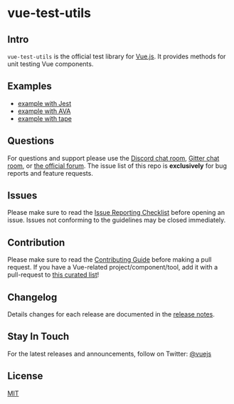 # vue-test-utils

## Intro

`vue-test-utils` is the official test library for [Vue.js](http://vuejs.org). It provides methods for unit testing Vue components.

## Examples

- [example with Jest](https://github.com/eddyerburgh/vue-test-utils-jest-example)
- [example with AVA](https://github.com/eddyerburgh/vue-test-utils-ava-example)
- [example with tape](https://github.com/eddyerburgh/vue-test-utils-tape-example)

## Questions

For questions and support please use the [Discord chat room](https://vue-land.js.org/), [Gitter chat room](https://gitter.im/vuejs/vue), or [the official forum](http://forum.vuejs.org). The issue list of this repo is **exclusively** for bug reports and feature requests.

## Issues

Please make sure to read the [Issue Reporting Checklist](https://github.com/vuejs/vue/blob/dev/.github/CONTRIBUTING.md#issue-reporting-guidelines) before opening an issue. Issues not conforming to the guidelines may be closed immediately.

## Contribution

Please make sure to read the [Contributing Guide](https://github.com/vuejs/vue/blob/dev/.github/CONTRIBUTING.md) before making a pull request. If you have a Vue-related project/component/tool, add it with a pull-request to [this curated list](https://github.com/vuejs/awesome-vue)!

## Changelog

Details changes for each release are documented in the [release notes](https://github.com/vuejs/vue-test-utils/releases).

## Stay In Touch

For the latest releases and announcements, follow on Twitter: [@vuejs](https://twitter.com/vuejs)

## License

[MIT](http://opensource.org/licenses/MIT)